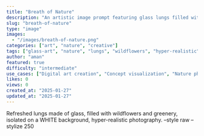 ```yaml
---
title: "Breath of Nature"
description: "An artistic image prompt featuring glass lungs filled with wildflowers and greenery on a white background. Perfect for surreal, nature-inspired visuals."
slug: "breath-of-nature"
type: "image"
images: 
  - "/images/breath-of-nature.png"
categories: ["art", "nature", "creative"]
tags: ["glass-art", "nature", "lungs", "wildflowers", "hyper-realistic", "surreal", "photography"]
author: "aman"
featured: true
difficulty: "intermediate"
use_cases: ["Digital art creation", "Concept visualization", "Nature photography", "Creative projects"]
likes: 0
views: 0
created_at: "2025-01-27"
updated_at: "2025-01-27"
---
```


Refreshed lungs made of glass, filled with wildflowers and greenery, isolated on a WHITE background, hyper-realistic photography. –style raw –stylize 250 